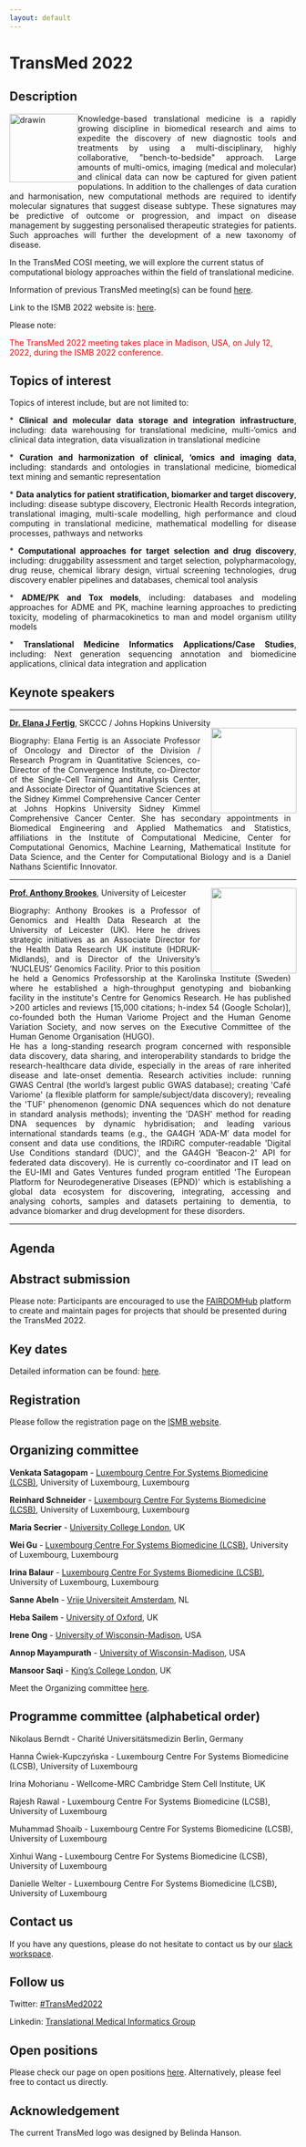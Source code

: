```yaml
---
layout: default
---
```


# TransMed 2022

## Description

<img src="pics/transmed_logo.jpg" alt="drawin" style="float: left" width="120"/> 

<p style="text-align: justify;"> Knowledge-based translational medicine is a rapidly growing discipline in biomedical research and aims to expedite the discovery of new diagnostic tools and treatments by using a multi-disciplinary, highly collaborative, "bench-to-bedside" approach. Large amounts of multi-omics, imaging (medical and molecular) and clinical data can now be captured for given patient populations. In addition to the challenges of data curation and harmonisation, new computational methods are required to identify molecular signatures that suggest disease subtype. These signatures may be predictive of outcome or progression, and impact on disease management by suggesting personalised therapeutic strategies for patients. Such approaches will further the development of a new taxonomy of disease.</p>

In the TransMed COSI meeting, we will explore the current status of computational biology approaches within the field of translational medicine. 

Information of previous TransMed meeting(s) can be found [here](https://transmed.github.io/TransMed_history).

Link to the ISMB 2022 website is: [here](https://www.iscb.org/ismb2022).

Please note:

<span style="color:red">The TransMed 2022 meeting takes place in Madison, USA, on July 12, 2022, during the ISMB 2022 conference. </span>

## Topics of interest

Topics of interest include, but are not limited to:

<p style="text-align: justify;">
 * <b>Clinical and molecular data storage and integration infrastructure</b>, including: data warehousing for translational medicine, multi-‘omics and clinical data integration, data visualization in translational medicine </p>

<p style="text-align: justify;">
  * <b>Curation and harmonization of clinical, ‘omics and imaging data</b>, including: standards and ontologies in translational medicine, biomedical text mining and semantic representation
</p>
<p style="text-align: justify;">
  * <b>Data analytics for patient stratification, biomarker and target discovery</b>, including: disease subtype discovery, Electronic Health Records integration, translational imaging, multi-scale modelling, high performance and cloud computing in translational medicine, mathematical modelling for disease processes, pathways and networks
</p>
<p style="text-align: justify;">
  * <b>Computational approaches for target selection and drug discovery</b>, including: druggability assessment and target selection, polypharmacology, drug reuse, chemical library design, virtual screening technologies, drug discovery enabler pipelines and databases, chemical tool analysis
</p>
<p style="text-align: justify;">
  * <b>ADME/PK and Tox models</b>, including: databases and modeling approaches for ADME and PK, machine learning approaches to predicting toxicity, modeling of pharmacokinetics to man and model organism utility models
</p>
<p style="text-align: justify;">
 * <b>Translational Medicine Informatics Applications/Case Studies</b>, including: Next generation sequencing annotation and biomedicine applications, clinical data integration and application
</p>

## Keynote speakers

<hr />
	
**[Dr. Elana J Fertig](https://fertiglab.com/)**, SKCCC / Johns Hopkins University
<img align="right" src="../pics/keynote2022/ElanaFertig.jpg" width="150" style="padding-left:16px"/>

<p style="text-align: justify; padding-right:10px;">	
Biography: Elana Fertig is an Associate Professor of Oncology and Director of the Division / Research Program in Quantitative Sciences, co-Director of the Convergence Institute, co-Director of the Single-Cell Training and Analysis Center, and Associate Director of Quantitative Sciences at the Sidney Kimmel Comprehensive Cancer Center at Johns Hopkins University Sidney Kimmel Comprehensive Cancer Center. She has secondary appointments in Biomedical Engineering and Applied Mathematics and Statistics, affiliations in the Institute of Computational Medicine, Center for Computational Genomics, Machine Learning, Mathematical Institute for Data Science, and the Center for Computational Biology and is a Daniel Nathans Scientific Innovator.
</p>

<hr />

**[Prof. Anthony Brookes](https://www2.le.ac.uk/departments/genetics/people/brookes)**, University of Leicester
<img align="right" src="../pics/keynote2022/AnthonyBrookes.png" width="150" style="padding-left:16px"/>

<p style="text-align: justify; padding-right:10px;">	
Biography: Anthony Brookes is a Professor of Genomics and Health Data Research at the University of Leicester (UK). Here he drives strategic initiatives as an Associate Director for the Health Data Research UK institute (HDRUK-Midlands), and is Director of the University’s ‘NUCLEUS’ Genomics Facility. Prior to this position he held a Genomics Professorship at the Karolinska Institute (Sweden) where he established a high-throughput genotyping and biobanking facility in the institute's Centre for Genomics Research. He has published >200 articles and reviews [15,000 citations; h-index 54 (Google Scholar)], co-founded both the Human Variome Project and the Human Genome Variation Society, and now serves on the Executive Committee of the Human Genome Organisation (HUGO). <br>
He has a long-standing research program concerned with responsible data discovery, data sharing, and interoperability standards to bridge the research-healthcare data divide, especially in the areas of rare inherited disease and late-onset dementia. Research activities include: running GWAS Central (the world’s largest public GWAS database); creating 'Café Variome' (a flexible platform for sample/subject/data discovery); revealing the 'TUF' phenomenon (genomic DNA sequences which do not denature in standard analysis methods); inventing the 'DASH' method for reading DNA sequences by dynamic hybridisation; and leading various international standards teams (e.g., the GA4GH ‘ADA-M’ data model for consent and data use conditions, the IRDiRC computer-readable 'Digital Use Conditions standard (DUC)', and the GA4GH 'Beacon-2' API for federated data discovery). He is currently co-coordinator and IT lead on the EU-IMI and Gates Ventures  funded program entitled 'The European Platform for Neurodegenerative Diseases (EPND)' which is establishing a global data ecosystem for discovering, integrating, accessing and analysing cohorts, samples and datasets pertaining to dementia, to advance biomarker and drug development for these disorders. 
</p>

<hr />
	

## Agenda

<!-- Please check [here](https://www.iscb.org/cms_addon/conferences/ismbeccb2021/tracks/transmed) the schedule of the TransMed 2021 COSI meeting. -->

## Abstract submission

<!-- Authors are invited to submit abstracts (1 page) for presentations and posters by <span style="color:red">May 6, 2021</span>. Acceptance notification will be sent out by <span style="color:blue">May 27, 2021</span>. The deadline for late poster submission is June 3, 2021, with acceptance notification on June 10, 2021. 

For proceedings submission, the deadline is <span style="color:blue">January 28, 2021</span>.

Please use the EasyChair submission system [here](https://easychair.org/conferences/?conf=ismbeccb2021abstracts). -->

Please note: Participants are encouraged to use the [FAIRDOMHub](https://fairdomhub.org/) platform to create and maintain pages for projects that should be presented during the TransMed 2022.

## Key dates
<!--
**Abstract submissions deadline**: 
<br /><span style="color:red">May 6, 2021 (EDT)</span>

**Poster and Presentation acceptance notifications**:
<br />May 27, 2021

**Late Posters submissions deadline**: 
<br />June 3, 2021 (EDT)

**Late Posters Acceptance Notifications**: 
<br />June 10, 2021

***Poster & Talk Pre-recorded talk presentations uploaded for virtual conference platform**: 
<br />July 8, 2021

**TransMed 2021 COSI meeting**: 
<br />July 25 - 26, 2021
-->

Detailed information can be found: [here](https://www.iscb.org/ismb2022-key-dates).

## Registration
Please follow the registration page on the [ISMB website](https://www.iscb.org/ismb2022-register).

## Organizing committee

**Venkata Satagopam** - [Luxembourg Centre For Systems Biomedicine (LCSB)](http://wwwfr.uni.lu/lcsb), University of Luxembourg, Luxembourg

**Reinhard Schneider** - [Luxembourg Centre For Systems Biomedicine (LCSB)](http://wwwfr.uni.lu/lcsb), University of Luxembourg, Luxembourg

**Maria Secrier** - [University College London](https://www.ucl.ac.uk/), UK

**Wei Gu** - [Luxembourg Centre For Systems Biomedicine (LCSB)](http://wwwfr.uni.lu/lcsb), University of Luxembourg, Luxembourg

**Irina Balaur** - [Luxembourg Centre For Systems Biomedicine (LCSB)](http://wwwfr.uni.lu/lcsb), University of Luxembourg, Luxembourg

**Sanne Abeln** - [Vrije Universiteit Amsterdam](https://research.vu.nl/), NL

**Heba Sailem** - [University of Oxford](https://eng.ox.ac.uk/people/heba-sailem/), UK

**Irene Ong** - [University of Wisconsin-Madison](https://www.wisc.edu/), USA

**Annop Mayampurath** - [University of Wisconsin-Madison](https://www.wisc.edu/), USA

**Mansoor Saqi** - [King’s College London](https://www.kcl.ac.uk/), UK

Meet the Organizing committee [here](https://transmed.github.io/team/).

## Programme committee (alphabetical order)

Nikolaus Berndt - Charité Universitätsmedizin Berlin, Germany

Hanna Ćwiek-Kupczyńska - Luxembourg Centre For Systems Biomedicine (LCSB), University of Luxembourg  

Irina Mohorianu - Wellcome-MRC Cambridge Stem Cell Institute, UK  

Rajesh  Rawal - Luxembourg Centre For Systems Biomedicine (LCSB), University of Luxembourg  

Muhammad  Shoaib - Luxembourg Centre For Systems Biomedicine (LCSB), University of Luxembourg 

Xinhui  Wang -  Luxembourg Centre For Systems Biomedicine (LCSB), University of Luxembourg  

Danielle  Welter  - Luxembourg Centre For Systems Biomedicine (LCSB), University of Luxembourg

## Contact us

If you have any questions, please do not hesitate to contact us by our [slack workspace](https://ismbtransmedcosi.slack.com).

## Follow us

Twitter: [#TransMed2022](https://twitter.com/cosi_transmed)

Linkedin: [Translational Medical Informatics Group](https://www.linkedin.com/groups/8478286)

## Open positions

Please check our page on open positions [here](https://transmed.github.io/open-positions/). Alternatively, please feel free to contact us directly.

## Acknowledgement

The current TransMed logo was designed by Belinda Hanson.

